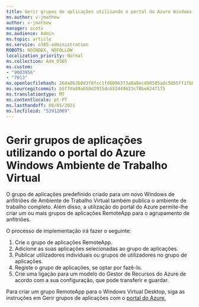 ```yaml
---
title: Gerir grupos de aplicações utilizando o portal do Azure Windows Ambiente de Trabalho Virtual
ms.author: v-jmathew
author: v-jmathew
manager: scotv
ms.audience: Admin
ms.topic: article
ms.service: o365-administration
ROBOTS: NOINDEX, NOFOLLOW
localization_priority: Normal
ms.collection: Adm_O365
ms.custom:
- "9003956"
- "7013"
ms.openlocfilehash: 260a0b2b8d3f8fcc1fd6096373a8a8ecd90585adc5865ff1fb832870cb62102e
ms.sourcegitcommit: b5f7da89a650d2915dc652449623c78be6247175
ms.translationtype: MT
ms.contentlocale: pt-PT
ms.lasthandoff: 08/05/2021
ms.locfileid: "53912069"
---
```

# <a name="manage-app-groups-by-using-the-azure-portal-for-windows-virtual-desktop"></a>Gerir grupos de aplicações utilizando o portal do Azure Windows Ambiente de Trabalho Virtual

O grupo de aplicações predefinido criado para um novo Windows de anfitriões de Ambiente de Trabalho Virtual também publica o ambiente de trabalho completo. Além disso, a utilização do portal do Azure permite-lhe criar um ou mais grupos de aplicações RemoteApp para o agrupamento de anfitriões.

O processo de implementação irá fazer o seguinte:

1. Crie o grupo de aplicações RemoteApp.
2. Adicione as suas aplicações selecionadas ao grupo de aplicações.
3. Publicar utilizadores individuais ou grupos de utilizadores no grupo de aplicações.
4. Registe o grupo de aplicações, se optar por fazê-lo.
5. Crie uma ligação para um modelo do Gestor de Recursos do Azure de acordo com a sua configuração, que pode transferir e guardar.

Para criar um grupo RemoteApp para o Windows Virtual Desktop, siga as instruções em Gerir grupos de aplicações com o [portal do Azure.](https://go.microsoft.com/fwlink/?linkid=2129550)
